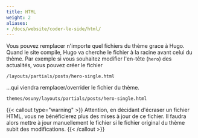 ```yaml
---
title: HTML
weight: 2
aliases: 
- /docs/website/coder-le-side/html/
---
```


Vous pouvez remplacer n'importe quel fichiers du thème grace à Hugo.
Quand le site compile, Hugo va cherche le fichier à la racine avant celui du thème.
Par exemple si vous souhaitez modifier l'en-tête (`hero`) des actualités, vous pouvez créer le fichier

```
/layouts/partials/posts/hero-single.html
```

...qui viendra remplacer/overrider le fichier du thème.

```
themes/osuny/layouts/partials/posts/hero-single.html
```

{{< callout type="warning" >}}
  Attention, en décidant d'écraser un fichier HTML, vous ne bénéficierez plus des mises à jour de ce fichier. Il faudra alors mettre à jour manuellement le fichier si le fichier original du thème subit des modifications.
{{< /callout >}}
